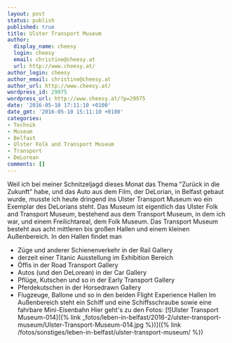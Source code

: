 ```yaml
---
layout: post
status: publish
published: true
title: Ulster Transport Museum
author:
  display_name: cheesy
  login: cheesy
  email: christine@cheesy.at
  url: http://www.cheesy.at/
author_login: cheesy
author_email: christine@cheesy.at
author_url: http://www.cheesy.at/
wordpress_id: 29975
wordpress_url: http://www.cheesy.at/?p=29975
date: '2016-05-10 17:11:10 +0100'
date_gmt: '2016-05-10 15:11:10 +0100'
categories:
- Technik
- Museum
- Belfast
- Ulster Folk and Transport Museum
- Transport
- DeLorean
comments: []
---
```

Weil ich bei meiner Schnitzeljagd dieses Monat das Thema "Zurück in die Zukunft" habe, und das Auto aus dem Film, der DeLorian, in Belfast gebaut wurde, musste ich heute dringend ins Ulster Transport Museum wo ein Exemplar des DeLorians steht. Das Museum ist eigentlich das Ulster Folk and Transport Museum, bestehend aus dem Transport Museum, in dem ich war, und einem Freilichtareal, dem Folk Museum.
Das Transport Museum besteht aus acht mittleren bis großen Hallen und einem kleinen Außenbereich. In den Hallen findet man
- Züge und anderer Schienenverkehr in der Rail Gallery
- derzeit einer Titanic Ausstellung im Exhibition Bereich
- Öffis in der Road Transport Gallery
- Autos (und den DeLorean) in der Car Gallery
- Pflüge, Kutschen und so in der Early Transport Gallery
- Pferdekutschen in der Horsedrawn Gallery
- Flugzeuge, Ballone und so in den beiden Flight Experience Hallen
Im Außenbereich steht ein Schiff und eine Schiffsschraube sowie eine fahrbare Mini-Eisenbahn
Hier geht's zu den Fotos:
[![Ulster Transport Museum-014]({% link _fotos/leben-in-belfast/2016-2/ulster-transport-museum/Ulster-Transport-Museum-014.jpg %})]({% link /fotos/sonstiges/leben-in-belfast/ulster-transport-museum/ %})

